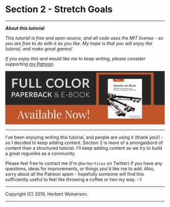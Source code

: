 # Section 2 - Stretch Goals

---

***About this tutorial***

*This tutorial is free and open source, and all code uses the MIT license - so you are free to do with it as you like. My hope is that you will enjoy the tutorial, and make great games!*

*If you enjoy this and would like me to keep writing, please consider supporting [my Patreon](https://www.patreon.com/blackfuture).*

[![Hands-On Rust](./beta-webBanner.jpg)](https://pragprog.com/titles/hwrust/hands-on-rust/)

---

I've been enjoying writing this tutorial, and people are using it (thank you!) - so I decided to keep adding content. Section 2 is more of a smorgasbord of content than a structured tutorial. I'll keep adding content as we try to build a great roguelike as a community.

Please feel free to contact me (I'm `@herberticus` on Twitter) if you have any questions, ideas for improvements, or things you'd like me to add. Also, sorry about all the Patreon spam - hopefully someone will find this sufficiently useful to feel like throwing a coffee or two my way. :-)

---

Copyright (C) 2019, Herbert Wolverson.

---